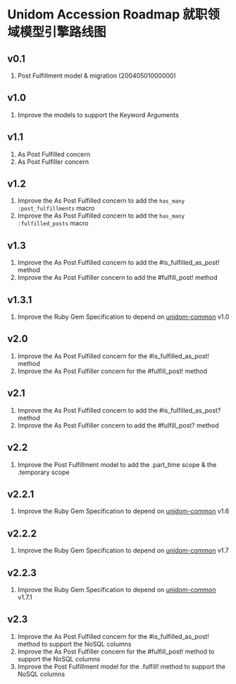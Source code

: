 # Unidom Accession Roadmap 就职领域模型引擎路线图

## v0.1
1. Post Fulfillment model & migration (20040501000000)

## v1.0
1. Improve the models to support the Keyword Arguments

## v1.1
1. As Post Fulfilled concern
2. As Post Fulfiller concern

## v1.2
1. Improve the As Post Fulfilled concern to add the ``has_many :post_fulfillments`` macro
2. Improve the As Post Fulfilled concern to add the ``has_many :fulfilled_posts`` macro

## v1.3
1. Improve the As Post Fulfilled concern to add the #is_fulfilled_as_post! method
2. Improve the As Post Fulfiller concern to add the #fulfill_post! method

## v1.3.1
1. Improve the Ruby Gem Specification to depend on [unidom-common](https://github.com/topbitdu/unidom-common) v1.0

## v2.0
1. Improve the As Post Fulfilled concern for the #is_fulfilled_as_post! method
2. Improve the As Post Fulfiller concern for the #fulfill_post! method

## v2.1
1. Improve the As Post Fulfilled concern to add the #is_fulfilled_as_post? method
2. Improve the As Post Fulfiller concern to add the #fulfill_post? method

## v2.2
1. Improve the Post Fulfillment model to add the .part_time scope & the .temporary scope

## v2.2.1
1. Improve the Ruby Gem Specification to depend on [unidom-common](https://github.com/topbitdu/unidom-common) v1.6

## v2.2.2
1. Improve the Ruby Gem Specification to depend on [unidom-common](https://github.com/topbitdu/unidom-common) v1.7

## v2.2.3
1. Improve the Ruby Gem Specification to depend on [unidom-common](https://github.com/topbitdu/unidom-common) v1.7.1

## v2.3
1. Improve the As Post Fulfilled concern for the #is_fulfilled_as_post! method to support the NoSQL columns
2. Improve the As Post Fulfiller concern for the #fulfill_post! method to support the NoSQL columns
3. Improve the Post Fulfillment model for the .fulfill! method to support the NoSQL columns
